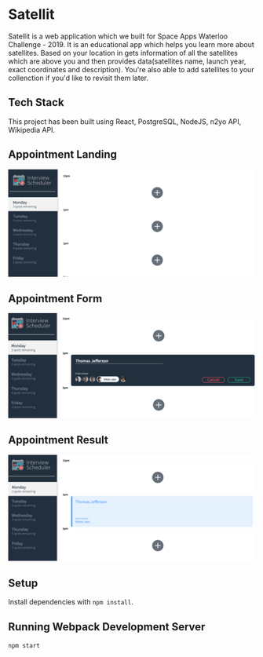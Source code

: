 # Satellit

Satellit is a web application which we built for Space Apps Waterloo Challenge - 2019. It is an educational app which helps you learn more about satellites. Based on your location in gets information of all the satellites which are above you and then provides data(satellites name, launch year, exact coordinates and description). You're also able to add satellites to your collenction if you'd like to revisit them later.

## Tech Stack

This project has been built using React, PostgreSQL, NodeJS, n2yo API, Wikipedia API.

## Appointment Landing
!["Appointment Landing"](https://github.com/arturaszuta/scheduler/blob/master/docs/appointment-landing.png)

## Appointment Form
!["Appointment Form"](https://github.com/arturaszuta/scheduler/blob/master/docs/appointment-form.png)

## Appointment Result
!["Appointment Result"](https://github.com/arturaszuta/scheduler/blob/master/docs/appointment-result.png)

## Setup

Install dependencies with `npm install`.

## Running Webpack Development Server

```sh
npm start
```



